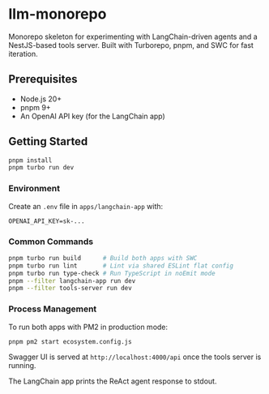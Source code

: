 # llm-monorepo

Monorepo skeleton for experimenting with LangChain-driven agents and a NestJS-based tools server. Built with Turborepo, pnpm, and SWC for fast iteration.

## Prerequisites

- Node.js 20+
- pnpm 9+
- An OpenAI API key (for the LangChain app)

## Getting Started

```bash
pnpm install
pnpm turbo run dev
```

### Environment

Create an `.env` file in `apps/langchain-app` with:

```
OPENAI_API_KEY=sk-...
```

### Common Commands

```bash
pnpm turbo run build      # Build both apps with SWC
pnpm turbo run lint       # Lint via shared ESLint flat config
pnpm turbo run type-check # Run TypeScript in noEmit mode
pnpm --filter langchain-app run dev
pnpm --filter tools-server run dev
```

### Process Management

To run both apps with PM2 in production mode:

```bash
pnpm pm2 start ecosystem.config.js
```

Swagger UI is served at `http://localhost:4000/api` once the tools server is running.

The LangChain app prints the ReAct agent response to stdout.
